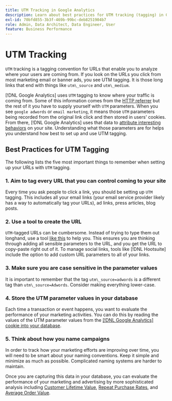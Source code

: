 ```yaml
---
title: UTM Tracking in Google Analytics
description: Learn about best practices for UTM tracking (tagging) in Google Analytics.
exl-id: 70bfd855-3b3f-469b-99bc-deb8251904b7
role: Admin, Data Architect, Data Engineer, User
feature: Business Performance
---
```

# UTM Tracking

`UTM` tracking is a tagging convention for URLs that enable you to analyze where your users are coming from. If you look on the URLs you click from most marketing email or banner ads, you see UTM tagging. It is those long links that end with things like `utm\_source` and `utm\_medium`.

[!DNL Google Analytics] uses `UTM` tagging to know where your traffic is coming from. Some of this information comes from the [HTTP referrer](https://en.wikipedia.org/wiki/HTTP_referer) but the rest of it you have to supply yourself with `UTM` parameters. When you see `google adwords` or `email marketing`, it means those `UTM` parameters being recorded from the original link click and then stored in users' cookies. From there, [!DNL Google Analytics] uses that data to [attribute interesting behaviors](../data-analyst/analysis/google-track-user-acq.md) on your site. Understanding what those parameters are for helps you understand how best to set up and use UTM tagging.

## Best Practices for UTM Tagging

The following lists the five most important things to remember when setting up your URLs with `UTM` tagging.

### 1. Aim to tag every URL that you can control coming to your site

Every time you ask people to click a link, you should be setting up `UTM` tagging. This includes all your email links (your email service provider likely has a way to automatically tag your URLs), ad links, press articles, blog posts.

### 2. Use a tool to create the URL

`UTM`-tagged URLs can be cumbersome. Instead of trying to type them out longhand, use a tool [like this](https://support.google.com/analytics/answer/1033867?hl=en) to help you. This ensures you are thinking through adding all sensible parameters to the URL, and you get the URL to copy-paste right out of it. To manage social links, tools like [!DNL Hootsuite] include the option to add custom URL parameters to all of your links.

### 3. Make sure you are case sensitive in the parameter values

It is important to remember that the tag `utm\_source=adwords` is a different tag than `utm\_source=Adwords`. Consider making everything lower-case.

### 4. Store the UTM parameter values in your database

Each time a transaction or event happens, you want to evaluate the performance of your marketing activities. You can do this by reading the values of the UTM parameter values from the [[!DNL Google Analytics] cookie into your database](../data-analyst/analysis/google-track-user-acq.md).

### 5. Think about how you name campaigns

In order to track how your marketing efforts are improving over time, you will need to be smart about your naming conventions. Keep it simple and minimize as much as possible. Complicated naming systems are harder to maintain. 

Once you are capturing this data in your database, you can evaluate the performance of your marketing and advertising by more sophisticated analysis including [Customer Lifetime Value](../data-analyst/analysis/ess-expected-ltv.md), [Repeat Purchase Rates](../data-analyst/analysis/repurchase-behavior.md), and [Average Order Value](../data-analyst/analysis/basic-analytics.md).
